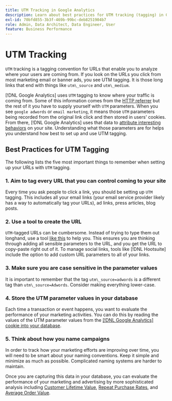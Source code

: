 ```yaml
---
title: UTM Tracking in Google Analytics
description: Learn about best practices for UTM tracking (tagging) in Google Analytics.
exl-id: 70bfd855-3b3f-469b-99bc-deb8251904b7
role: Admin, Data Architect, Data Engineer, User
feature: Business Performance
---
```

# UTM Tracking

`UTM` tracking is a tagging convention for URLs that enable you to analyze where your users are coming from. If you look on the URLs you click from most marketing email or banner ads, you see UTM tagging. It is those long links that end with things like `utm\_source` and `utm\_medium`.

[!DNL Google Analytics] uses `UTM` tagging to know where your traffic is coming from. Some of this information comes from the [HTTP referrer](https://en.wikipedia.org/wiki/HTTP_referer) but the rest of it you have to supply yourself with `UTM` parameters. When you see `google adwords` or `email marketing`, it means those `UTM` parameters being recorded from the original link click and then stored in users' cookies. From there, [!DNL Google Analytics] uses that data to [attribute interesting behaviors](../data-analyst/analysis/google-track-user-acq.md) on your site. Understanding what those parameters are for helps you understand how best to set up and use UTM tagging.

## Best Practices for UTM Tagging

The following lists the five most important things to remember when setting up your URLs with `UTM` tagging.

### 1. Aim to tag every URL that you can control coming to your site

Every time you ask people to click a link, you should be setting up `UTM` tagging. This includes all your email links (your email service provider likely has a way to automatically tag your URLs), ad links, press articles, blog posts.

### 2. Use a tool to create the URL

`UTM`-tagged URLs can be cumbersome. Instead of trying to type them out longhand, use a tool [like this](https://support.google.com/analytics/answer/1033867?hl=en) to help you. This ensures you are thinking through adding all sensible parameters to the URL, and you get the URL to copy-paste right out of it. To manage social links, tools like [!DNL Hootsuite] include the option to add custom URL parameters to all of your links.

### 3. Make sure you are case sensitive in the parameter values

It is important to remember that the tag `utm\_source=adwords` is a different tag than `utm\_source=Adwords`. Consider making everything lower-case.

### 4. Store the UTM parameter values in your database

Each time a transaction or event happens, you want to evaluate the performance of your marketing activities. You can do this by reading the values of the UTM parameter values from the [[!DNL Google Analytics] cookie into your database](../data-analyst/analysis/google-track-user-acq.md).

### 5. Think about how you name campaigns

In order to track how your marketing efforts are improving over time, you will need to be smart about your naming conventions. Keep it simple and minimize as much as possible. Complicated naming systems are harder to maintain. 

Once you are capturing this data in your database, you can evaluate the performance of your marketing and advertising by more sophisticated analysis including [Customer Lifetime Value](../data-analyst/analysis/ess-expected-ltv.md), [Repeat Purchase Rates](../data-analyst/analysis/repurchase-behavior.md), and [Average Order Value](../data-analyst/analysis/basic-analytics.md).
